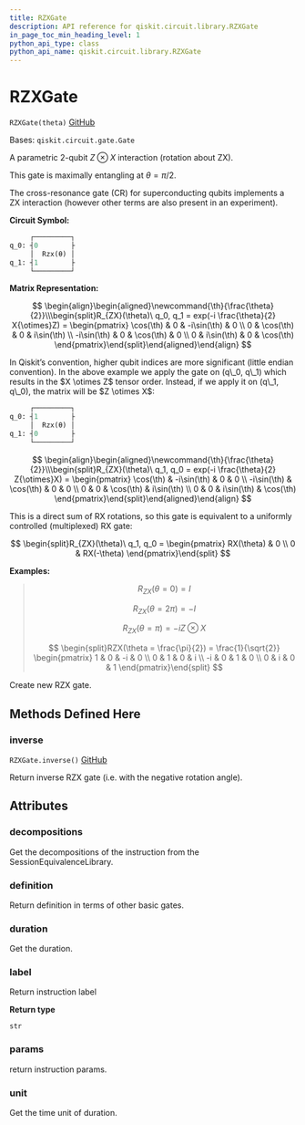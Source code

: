 ```yaml
---
title: RZXGate
description: API reference for qiskit.circuit.library.RZXGate
in_page_toc_min_heading_level: 1
python_api_type: class
python_api_name: qiskit.circuit.library.RZXGate
---
```


# RZXGate

<span id="qiskit.circuit.library.RZXGate" />

`RZXGate(theta)` [GitHub](https://github.com/qiskit/qiskit/tree/stable/0.18/qiskit/circuit/library/standard_gates/rzx.py "view source code")

Bases: `qiskit.circuit.gate.Gate`

A parametric 2-qubit $Z \otimes X$ interaction (rotation about ZX).

This gate is maximally entangling at $\theta = \pi/2$.

The cross-resonance gate (CR) for superconducting qubits implements a ZX interaction (however other terms are also present in an experiment).

**Circuit Symbol:**

```python
     ┌─────────┐
q_0: ┤0        ├
     │  Rzx(θ) │
q_1: ┤1        ├
     └─────────┘
```

**Matrix Representation:**

$$
 \begin{align}\begin{aligned}\newcommand{\th}{\frac{\theta}{2}}\\\begin{split}R_{ZX}(\theta)\ q_0, q_1 = exp(-i \frac{\theta}{2} X{\otimes}Z) =
    \begin{pmatrix}
        \cos(\th)   & 0          & -i\sin(\th)  & 0          \\
        0           & \cos(\th)  & 0            & i\sin(\th) \\
        -i\sin(\th) & 0          & \cos(\th)    & 0          \\
        0           & i\sin(\th) & 0            & \cos(\th)
    \end{pmatrix}\end{split}\end{aligned}\end{align} 
$$

<Admonition title="Note" type="note">
  In Qiskit’s convention, higher qubit indices are more significant (little endian convention). In the above example we apply the gate on (q\_0, q\_1) which results in the $X \otimes Z$ tensor order. Instead, if we apply it on (q\_1, q\_0), the matrix will be $Z \otimes X$:

  ```python
       ┌─────────┐
  q_0: ┤1        ├
       │  Rzx(θ) │
  q_1: ┤0        ├
       └─────────┘
  ```

  $$
   \begin{align}\begin{aligned}\newcommand{\th}{\frac{\theta}{2}}\\\begin{split}R_{ZX}(\theta)\ q_1, q_0 = exp(-i \frac{\theta}{2} Z{\otimes}X) =
      \begin{pmatrix}
          \cos(\th)   & -i\sin(\th) & 0           & 0          \\
          -i\sin(\th) & \cos(\th)   & 0           & 0          \\
          0           & 0           & \cos(\th)   & i\sin(\th) \\
          0           & 0           & i\sin(\th)  & \cos(\th)
      \end{pmatrix}\end{split}\end{aligned}\end{align} 
  $$

  This is a direct sum of RX rotations, so this gate is equivalent to a uniformly controlled (multiplexed) RX gate:

  $$
  \begin{split}R_{ZX}(\theta)\ q_1, q_0 =
      \begin{pmatrix}
          RX(\theta) & 0 \\
          0 & RX(-\theta)
      \end{pmatrix}\end{split}
  $$
</Admonition>

**Examples:**

> $$
> R_{ZX}(\theta = 0) = I
> $$
>
> $$
> R_{ZX}(\theta = 2\pi) = -I
> $$
>
> $$
> R_{ZX}(\theta = \pi) = -i Z \otimes X
> $$
>
> $$
> \begin{split}RZX(\theta = \frac{\pi}{2}) = \frac{1}{\sqrt{2}}
>                         \begin{pmatrix}
>                             1  & 0 & -i & 0 \\
>                             0  & 1 & 0  & i \\
>                             -i & 0 & 1  & 0 \\
>                             0  & i & 0  & 1
>                         \end{pmatrix}\end{split}
> $$

Create new RZX gate.

## Methods Defined Here

### inverse

<span id="qiskit.circuit.library.RZXGate.inverse" />

`RZXGate.inverse()` [GitHub](https://github.com/qiskit/qiskit/tree/stable/0.18/qiskit/circuit/library/standard_gates/rzx.py "view source code")

Return inverse RZX gate (i.e. with the negative rotation angle).

## Attributes

<span id="qiskit.circuit.library.RZXGate.decompositions" />

### decompositions

Get the decompositions of the instruction from the SessionEquivalenceLibrary.

<span id="qiskit.circuit.library.RZXGate.definition" />

### definition

Return definition in terms of other basic gates.

<span id="qiskit.circuit.library.RZXGate.duration" />

### duration

Get the duration.

<span id="qiskit.circuit.library.RZXGate.label" />

### label

Return instruction label

**Return type**

`str`

<span id="qiskit.circuit.library.RZXGate.params" />

### params

return instruction params.

<span id="qiskit.circuit.library.RZXGate.unit" />

### unit

Get the time unit of duration.

